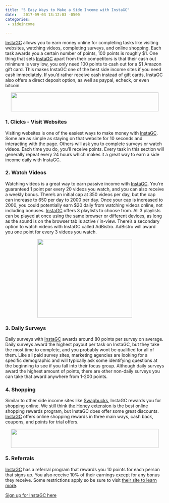 ```yaml
---
title: "5 Easy Ways to Make a Side Income with InstaGC"
date:   2017-09-03 13:12:03 -0500
categories: 
 - sideincome

---
```



[InstaGC][InstaGC] allows you to earn money online for completing tasks like visiting websites, watching videos, completing surveys, and online shopping.   Each task awards you a certain number of points, 100 points is roughly $1.  One thing that sets [InstaGC][InstaGC] apart from their competitors is that their cash out minimum is very low, you only need 100 points to cash out for a $1 Amazon gift card.  This makes InstaGC one of the best side income sites if you need cash immediately.  If you’d rather receive cash instead of gift cards, InstaGC also offers a direct deposit option, as well as paypal, echeck, or even bitcoin.  

<center><a href="https://www.instagc.com/1708137"><img src="https://cdn.igcstc.com/s/banners/1708137/9.gif" width="468" height="60" /></a></center>

<h3>1. Clicks - Visit Websites</h3> 

Visiting websites is one of the easiest ways to make money with [InstaGC][InstaGC].  Some are as simple as staying on that website for 10 seconds and interacting with the page.   Others will ask you to complete surveys or watch videos.  Each time you do, you’ll receive points.  Every task in this section will generally repeat every 24 hours which makes it a great way to earn a side income daily with InstaGC.  

<h3>2. Watch Videos</h3>

Watching videos is a great way to earn passive income with [InstaGC][InstaGC].  You’re guaranteed 1 point per every 20 videos you watch, and you can also receive a weekly bonus.  There’s an initial cap at 350 videos per day, but the cap can increase to 650 per day to 2000 per day.  Once your cap is increased to 2000, you could potentially earn $20 daily from watching videos online, not including bonuses.  [InstaGC][InstaGC] offers  3 playlists to choose from.  All 3 playlists can be played at once using the same browser or different devices, as long as the sound is on the browser tab is active / in-view.  There’s a secondary option to watch videos with InstaGC called AdBistro.  AdBistro will award you one point for every 3 videos you watch.  

<center><a href="https://www.instagc.com/1708137"><img src="https://cdn.igcstc.com/s/banners/1708137/8.png" width="300" height="250" /></a></center>

<h3>3. Daily Surveys</h3>

Daily surveys with [InstaGC][InstaGC] awards around 80 points per survey on average.  Daily surveys award the highest payout per task on InstaGC, but they take the most time to complete, and you probably wont be qualified for all of them.  Like all paid survey sites, marketing agencies are looking for a specific demographic and will typically ask some identifying questions at the beginning to see if you fall into their focus group.  Although daily surveys award the highest amount of points, there are other non-daily surveys you can take that award anywhere from 1-200 points.  

<h3>4. Shopping</h3>

Similar to other side income sites like [Swagbucks][Swagbucks], InstaGC rewards you for shopping online.  We still think [the Honey extension][the Honey extension] is the best online shopping rewards program, but InstaGC does offer some great discounts.  [InstaGC][InstaGC] offers online shopping rewards in three main ways, cash back, coupons, and points for trial offers.  

<center><a href="https://www.instagc.com/1708137"><img src="https://cdn.igcstc.com/s/banners/1708137/10.gif" width="468" height="60" /></a></center>

<h3>5. Referrals</h3>

[InstaGC][InstaGC] has a referral program that rewards you 10 points for each person that signs up.  You also receive 10% of their earnings except for any bonus they receive.  Some restrictions apply so be sure to visit [their site to learn more][their site to learn more].  

[Sign up for InstaGC here][Sign up for InstaGC here]

[InstaGC]: https://www.instagc.com/gimmiemonies
[their site to learn more]: https://www.instagc.com/gimmiemonies
[Sign up for InstaGC here]: https://www.instagc.com/gimmiemonies
[Swagbucks]: http://gimmiemonies.com/sideincome/2017/08/29/Swagbucks-Review-2017-How-Much-Money-Can-You-Make.html
[the Honey extension]: http://gimmiemonies.com/deals/2017/09/02/Three-Ways-to-Make-and-Save-Money-with-the-Honey-App.html